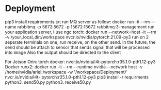 # Deployment
pip3 install requirements.txt
run MQ server as follow: docker run -it --rm --name rabbitmq -p 5672:5672 -p 15672:15672 rabbitmq:3-management
run your application server, I use ngc torch: docker run --network=host  -it --rm -v /your_local_dir:/workspace nvcr.io/nvidia/pytorch:21.09-py3
run on 2 seperate terminals
on one, run receive, on the other send. In the future, the send should be attach to sensor that sends signal that will be processed into image
Also the output should be directed to the client

For Jetson Orin:
torch docker: nvcr.io/nvidia/l4t-pytorch:r35.1.0-pth1.12-py3
Docker runx2: docker run   -it --rm --runtime nvidia --network host -v /home/nvidia/ariel:/workspace -w '/workspace/Deployment/' nvcr.io/nvidia/l4t-                     pytorch:r35.1.0-pth1.12-py3
pip3 install -r requirments
python3.  send50.py
python3. receive50.py

